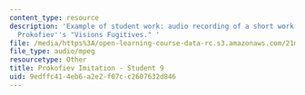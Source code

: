 ```yaml
---
content_type: resource
description: 'Example of student work: audio recording of a short work for piano imitating
  Prokofiev''s "Visions Fugitives." '
file: /media/https%3A/open-learning-course-data-rc.s3.amazonaws.com/21m-304-writing-in-tonal-forms-ii-spring-2009/9edffc414eb6a2e2f07cc2607632d846_fugitives9.mp3
file_type: audio/mpeg
resourcetype: Other
title: Prokofiev Imitation - Student 9
uid: 9edffc41-4eb6-a2e2-f07c-c2607632d846
---
```

